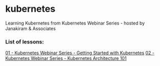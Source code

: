 # kubernetes
Learning Kubernetes from Kubernetes Webinar Series - hosted by Janakiram &amp; Associates

### List of lessons:

[01 - Kubernetes Webinar Series - Getting Started with Kubernetes](./01-lesson/getting_started.md)
[02 - Kubernetes Webinar Series - Kubernetes Architecture 101](./02-lesson/kubernetes_architecture.md)

